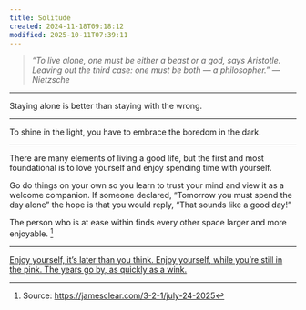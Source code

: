 ```yaml
---
title: Solitude
created: 2024-11-18T09:18:12
modified: 2025-10-11T07:39:11
---
```


> _“To live alone, one must be either a beast or a god, says Aristotle. Leaving out the third case: one must be both — a philosopher.” — Nietzsche_

---

Staying alone is better than staying with the wrong.

---

To shine in the light, you have to embrace the boredom in the dark.

---

There are many elements of living a good life, but the first and most foundational is to love yourself and enjoy spending time with yourself.

Go do things on your own so you learn to trust your mind and view it as a welcome companion. If someone declared, “Tomorrow you must spend the day alone” the hope is that you would reply, “That sounds like a good day!”

The person who is at ease within finds every other space larger and more enjoyable. [^1]

---

[Enjoy yourself, it’s later than you think. Enjoy yourself, while you’re still in the pink. The years go by, as quickly as a wink.](https://www.youtube.com/watch?v=nFxjnUPRwx4)

[^1]: Source: <https://jamesclear.com/3-2-1/july-24-2025>
